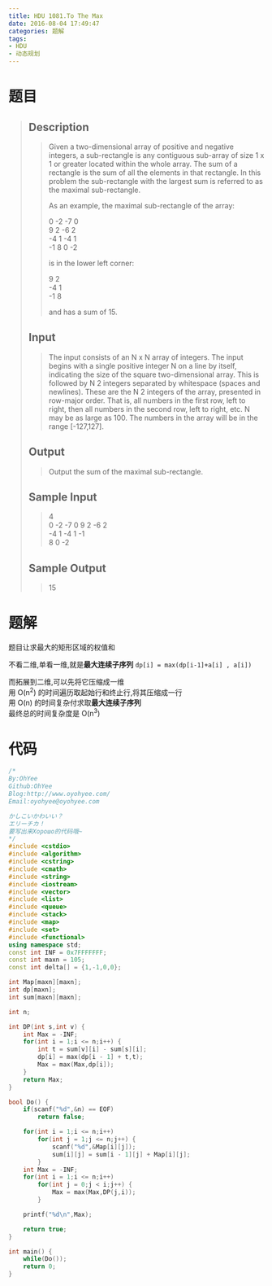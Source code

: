```yaml
---
title: HDU 1081.To The Max
date: 2016-08-04 17:49:47
categories: 题解
tags:
- HDU
- 动态规划
---
```

# 题目
> 
> ## Description  
>> Given a two-dimensional array of positive and negative integers, a sub-rectangle is any contiguous sub-array of size 1 x 1 or greater located within the whole array. The sum of a rectangle is the sum of all the elements in that rectangle. In this problem the sub-rectangle with the largest sum is referred to as the maximal sub-rectangle.   
>>   
>> As an example, the maximal sub-rectangle of the array:   
>>   
>> 0 -2 -7 0   
>> 9 2 -6 2   
>> -4 1 -4 1   
>> -1 8 0 -2   
>>   
>> is in the lower left corner:   
>>   
>> 9 2   
>> -4 1   
>> -1 8   
>>   
>> and has a sum of 15.   
>> <!--more-->  
> 
> ## Input  
>> The input consists of an N x N array of integers. The input begins with a single positive integer N on a line by itself, indicating the size of the square two-dimensional array. This is followed by N 2 integers separated by whitespace (spaces and newlines). These are the N 2 integers of the array, presented in row-major order. That is, all numbers in the first row, left to right, then all numbers in the second row, left to right, etc. N may be as large as 100. The numbers in the array will be in the range [-127,127].   
> 
> ## Output  
>> Output the sum of the maximal sub-rectangle.   
> 
> ## Sample Input  
>> 4  
>> 0 -2 -7 0 9 2 -6 2  
>> -4 1 -4 1 -1  
>> 8 0 -2  
> 
> ## Sample Output  
>> 15  

# 题解

题目让求最大的矩形区域的权值和  

不看二维,单看一维,就是**最大连续子序列**
`dp[i] = max(dp[i-1]+a[i] , a[i])`  

而拓展到二维,可以先将它压缩成一维  
用 O(n<sup>2</sup>) 的时间遍历取起始行和终止行,将其压缩成一行  
用 O(n) 的时间复杂付求取**最大连续子序列**    
最终总的时间复杂度是 O(n<sup>3</sup>)    

# 代码

```cpp To The Max https://github.com/OhYee/ACM.github.io/blob/master\HDU\1081.To%20The%20Max.cpp 代码备份
/*
By:OhYee
Github:OhYee
Blog:http://www.oyohyee.com/
Email:oyohyee@oyohyee.com

かしこいかわいい？
エリーチカ！
要写出来Хорошо的代码哦~
*/
#include <cstdio>
#include <algorithm>
#include <cstring>
#include <cmath>
#include <string>
#include <iostream>
#include <vector>
#include <list>
#include <queue>
#include <stack>
#include <map>
#include <set>
#include <functional>
using namespace std;
const int INF = 0x7FFFFFFF;
const int maxn = 105;
const int delta[] = {1,-1,0,0};

int Map[maxn][maxn];
int dp[maxn];
int sum[maxn][maxn];

int n;

int DP(int s,int v) {
	int Max = -INF;
	for(int i = 1;i <= n;i++) {
		int t = sum[v][i] - sum[s][i];
		dp[i] = max(dp[i - 1] + t,t);
		Max = max(Max,dp[i]);
	}
	return Max;
}

bool Do() {
	if(scanf("%d",&n) == EOF)
		return false;

	for(int i = 1;i <= n;i++)
		for(int j = 1;j <= n;j++) {
			scanf("%d",&Map[i][j]);
			sum[i][j] = sum[i - 1][j] + Map[i][j];
		}
	int Max = -INF;
	for(int i = 1;i <= n;i++)
		for(int j = 0;j < i;j++) {
			Max = max(Max,DP(j,i));
		}

	printf("%d\n",Max);

	return true;
}

int main() {
	while(Do());
	return 0;
}
```